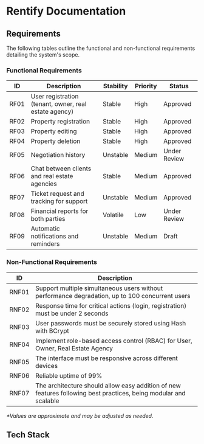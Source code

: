 # Rentify Documentation

## Requirements

The following tables outline the functional and non-functional requirements detailing the system's scope.

### Functional Requirements

| ID   | Description                                           | Stability | Priority | Status       |
| ---- | ----------------------------------------------------- | --------- | -------- | ------------ |
| RF01 | User registration (tenant, owner, real estate agency) | Stable    | High     | Approved     |
| RF02 | Property registration                                 | Stable    | High     | Approved     |
| RF03 | Property editing                                      | Stable    | High     | Approved     |
| RF04 | Property deletion                                     | Stable    | High     | Approved     |
| RF05 | Negotiation history                                   | Unstable  | Medium   | Under Review |
| RF06 | Chat between clients and real estate agencies         | Stable    | Medium   | Approved     |
| RF07 | Ticket request and tracking for support               | Unstable  | Medium   | Approved     |
| RF08 | Financial reports for both parties                    | Volatile  | Low      | Under Review |
| RF09 | Automatic notifications and reminders                 | Unstable  | Medium   | Draft        |

### Non-Functional Requirements

| ID    | Description                                                                                                      |
| ----- | ---------------------------------------------------------------------------------------------------------------- |
| RNF01 | Support multiple simultaneous users without performance degradation, up to 100 concurrent users                  |
| RNF02 | Response time for critical actions (login, registration) must be under 2 seconds                                 |
| RNF03 | User passwords must be securely stored using Hash with BCrypt                                                    |
| RNF04 | Implement role-based access control (RBAC) for User, Owner, Real Estate Agency                                   |
| RNF05 | The interface must be responsive across different devices                                                        |
| RNF06 | Reliable uptime of 99%                                                                                           |
| RNF07 | The architecture should allow easy addition of new features following best practices, being modular and scalable |

_\*Values are approximate and may be adjusted as needed._

## Tech Stack
